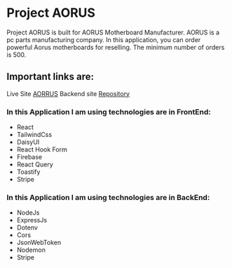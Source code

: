 # Project AORUS

Project AORUS is built for AORUS Motherboard Manufacturer. AORUS is a pc parts manufacturing company. In this application, you can order powerful Aorus motherboards for reselling. The minimum number of orders is 500.

## Important links are:
Live Site [AORRUS](https://aorus-world.web.app/)
Backend site [Repository](https://github.com/programming-hero-web-course1/manufacturer-website-server-side-monirhabderabby)


### In this Application I am using technologies are in FrontEnd:
* React
* TailwindCss
* DaisyUI
* React Hook Form
* Firebase
* React Query
* Toastify
* Stripe

### In this Application I am using technologies are in BackEnd:
* NodeJs
* ExpressJs
* Dotenv
* Cors
* JsonWebToken
* Nodemon
* Stripe